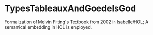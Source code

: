 # TypesTableauxAndGoedelsGod
Formalization of Melvin Fitting's Textbook from 2002 in Isabelle/HOL; A semantical embedding in HOL is employed.

